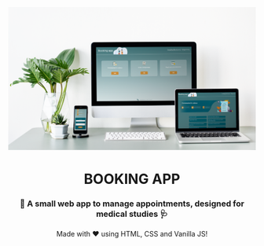 <p align="center">
  <img src="./img/mockup.png" alt="mockup" width="800" style="text-align: center;">
</p>

<h1 align="center">BOOKING APP</h1>

<h3 align="center">📝 A small web app to manage appointments, designed for medical studies 🩺</h3>

<p align="center">Made with ♥️ using HTML, CSS and Vanilla JS!<p>